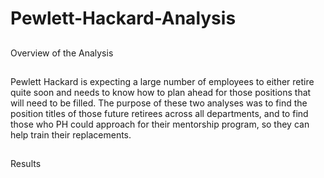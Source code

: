 # Pewlett-Hackard-Analysis
##
Overview of the Analysis
##
Pewlett Hackard is expecting a large number of employees to either retire quite soon and needs to know how to plan ahead for those positions that will need to be filled. The purpose of these two analyses was to find the position titles of those future retirees across all departments, and to find those who PH could approach for their mentorship program, so they can help train their replacements.
##
Results
##
